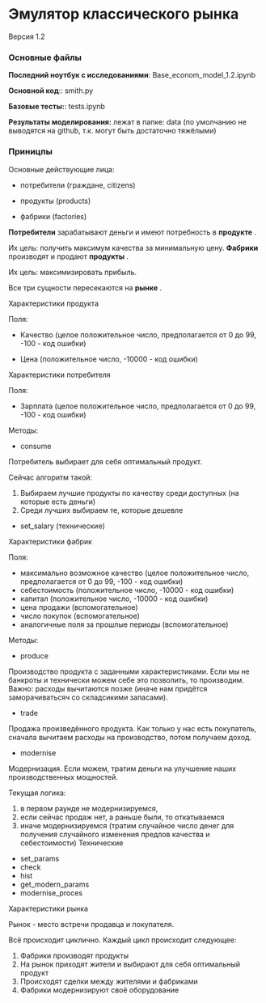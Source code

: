<h1> Эмулятор классического рынка </h1>

Версия 1.2

<h3> Основные файлы </h3>
<b>Последний ноутбук с исследованиями</b>: Base_econom_model_1.2.ipynb

<b>Основной код</b>:: smith.py

<b>Базовые тесты:</b>: tests.ipynb

<b>Результаты моделирования:</b> 
лежат в папке: data (по умолчанию не выводятся на github, т.к. могут быть достаточно тяжёлыми)

<h3> Приницпы </h3>
Основные действующие лица:

* потребители (граждане, citizens)

* продукты (products)

* фабрики (factories)

<b>Потребители</b>  зарабатывают деньги и имеют потребность в <b>продукте</b> . 

Их цель: получить максимум качества за минимальную цену.
<b>Фабрики</b>  производят и продают <b>продукты</b> . 

Их цель: максимизировать прибыль. 

Все три сущности пересекаются на <b>рынке</b> . 

Характеристики продукта

Поля:
- Качество (целое положительное число, предполагается от 0 до 99, -100 - код ошибки)

- Цена (положительное число, -10000 - код ошибки)

Характеристики потребителя

Поля:
- Зарплата (целое положительное число, предполагается от 0 до 99, -100 - код ошибки)

Методы:

- consume

Потребитель выбирает для себя оптимальный продукт. 

Сейчас алгоритм такой:

1) Выбираем лучшие продукты по качеству среди доступных (на которые есть деньги)
2) Среди лучших выбираем те, которые дешевле

- set_salary (технические)

Характеристики фабрик

Поля:

- максимально возможное качество (целое положительное число, предполагается от 0 до 99, -100 - код ошибки)
- себестоимость (положительное число, -10000 - код ошибки)
- капитал (положительное число, -10000 - код ошибки)
- цена продажи (вспомогательное)
- число покупок (вспомогательное)
- аналогичные поля за прошлые периоды (вспомогательное)

Методы:

- produce

Производство продукта с заданными характеристиками. 
Если мы не банкроты и технически можем себе это позволить, то производим. 
Важно: расходы вычитаются позже (иначе нам придётся заморачиватьсяч со складсикими запасами).

- trade

Продажа произведённого продукта.
Как только у нас есть покупатель, сначала вычитаем расходы на производство, потом получаем доход.
- modernise

Модернизация. Если можем, тратим деньги на улучшение наших производственных мощностей. 

Текущая логика:
1) в первом раунде не модернизируемся, 
2) если сейчас продаж нет, а раньше были, то откатываемся
3) иначе модернизируемся (тратим случайное число денег для получения случайного изменения предлов качества и себестоимости)
Технические
- set_params
- check
- hist
- get_modern_params
- modernise_proces

Характеристики рынка

Рынок - место встречи продавца и покупателя. 

Всё происходит циклично. Каждый цикл происходит следующее:

1) Фабрики производят продукты
2) На рынок приходят жители и выбирают для себя оптимальный продукт
3) Происходят сделки между жителями и фабриками
4) Фабрики модернизируют своё оборудование
